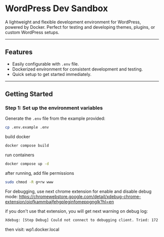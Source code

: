 # WordPress Dev Sandbox

A lightweight and flexible development environment for WordPress, powered by Docker. Perfect for testing and developing themes, plugins, or custom WordPress setups.

---

## Features

- Easily configurable with `.env` file.
- Dockerized environment for consistent development and testing.
- Quick setup to get started immediately.

---

## Getting Started

### Step 1: Set up the environment variables
Generate the `.env` file from the example provided:
```bash
cp .env.example .env
```

build docker
```bash
docker compose build
```

run containers
```bash
docker compose up -d
```

after running, add file permissions
```bash
sudo chmod -R g+rw www
```

For debugging, use next chrome extension for enable and disable debug mode: 
https://chromewebstore.google.com/detail/xdebug-chrome-extension/oiofkammbajfehgpleginfomeppgnglk?hl=en

if you don't use that extension, you will get next warning on debug log: 

```bash 
Xdebug: [Step Debug] Could not connect to debugging client. Tried: 172.17.0.1:9003 (through xdebug.client_host/xdebug.client_port).
```



then visit: wp1.docker.local
